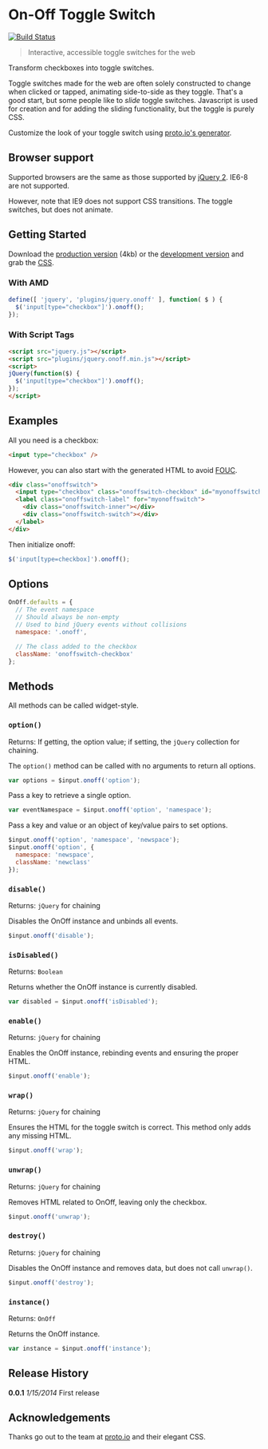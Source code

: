# On-Off Toggle Switch

[![Build Status](https://travis-ci.org/timmywil/jquery.onoff.png?branch=master)](https://travis-ci.org/timmywil/jquery.onoff)

> Interactive, accessible toggle switches for the web

Transform checkboxes into toggle switches.

Toggle switches made for the web are often solely constructed
to change when clicked or tapped,
animating side-to-side as they toggle.
That's a good start, but some people like to *slide* toggle
switches.
Javascript is used for creation and for adding the sliding functionality, but
the toggle is purely CSS.

Customize the look of your toggle switch using [proto.io's generator](http://proto.io/freebies/onoff/).

## Browser support

Supported browsers are the same as those supported by [jQuery 2](http://jquery.com/browser-support/). IE6-8 are not supported.

However, note that IE9 does not support CSS transitions. The toggle switches, but does not animate.

## Getting Started

Download the [production version][min] (4kb) or the [development version][max] and grab the [CSS][css].

[min]: https://raw.github.com/timmywil/jquery.onoff/0.0.1/dist/jquery.onoff.min.js
[max]: https://raw.github.com/timmywil/jquery.onoff/0.0.1/dist/jquery.onoff.js
[css]: https://raw.github.com/timmywil/jquery.onoff/0.0.1/dist/jquery.onoff.css

### With AMD

```js
define([ 'jquery', 'plugins/jquery.onoff' ], function( $ ) {
  $('input[type="checkbox"]').onoff();
});
```

### With Script Tags

```html
<script src="jquery.js"></script>
<script src="plugins/jquery.onoff.min.js"></script>
<script>
jQuery(function($) {
  $('input[type="checkbox"]').onoff();
});
</script>
```

## Examples

All you need is a checkbox:

```html
<input type="checkbox" />
```

However, you can also start with the generated HTML to avoid [FOUC](http://en.wikipedia.org/wiki/Flash_of_unstyled_content).

```html
<div class="onoffswitch">
  <input type="checkbox" class="onoffswitch-checkbox" id="myonoffswitch" />
  <label class="onoffswitch-label" for="myonoffswitch">
    <div class="onoffswitch-inner"></div>
    <div class="onoffswitch-switch"></div>
  </label>
</div>
```

Then initialize onoff:

```js
$('input[type=checkbox]').onoff();
```

## Options

```js
OnOff.defaults = {
  // The event namespace
  // Should always be non-empty
  // Used to bind jQuery events without collisions
  namespace: '.onoff',

  // The class added to the checkbox
  className: 'onoffswitch-checkbox'
};
```

## Methods

All methods can be called widget-style.

### `option()`
Returns: If getting, the option value; if setting, the `jQuery` collection for chaining.

The `option()` method can be called with no arguments to return all options.

```js
var options = $input.onoff('option');
```

Pass a key to retrieve a single option.

```js
var eventNamespace = $input.onoff('option', 'namespace');
```

Pass a key and value or an object of key/value pairs to set options.

```js
$input.onoff('option', 'namespace', 'newspace');
$input.onoff('option', {
  namespace: 'newspace',
  className: 'newclass'
});
```

### `disable()`
Returns: `jQuery` for chaining

Disables the OnOff instance and unbinds all events.

```js
$input.onoff('disable');
```

### `isDisabled()`
Returns: `Boolean`

Returns whether the OnOff instance is currently disabled.

```js
var disabled = $input.onoff('isDisabled');
```

### `enable()`
Returns: `jQuery` for chaining

Enables the OnOff instance, rebinding events and ensuring the proper HTML.

```js
$input.onoff('enable');
```

### `wrap()`
Returns: `jQuery` for chaining

Ensures the HTML for the toggle switch is correct. This method only adds any missing HTML.

```js
$input.onoff('wrap');
```

### `unwrap()`
Returns: `jQuery` for chaining

Removes HTML related to OnOff, leaving only the checkbox.

```js
$input.onoff('unwrap');
```

### `destroy()`
Returns: `jQuery` for chaining

Disables the OnOff instance and removes data, but does not call `unwrap()`.

```js
$input.onoff('destroy');
```

### `instance()`
Returns: `OnOff`

Returns the OnOff instance.

```js
var instance = $input.onoff('instance');
```

## Release History

**0.0.1** *1/15/2014* First release

## Acknowledgements
Thanks go out to the team at [proto.io](http://proto.io/) and their elegant CSS.
